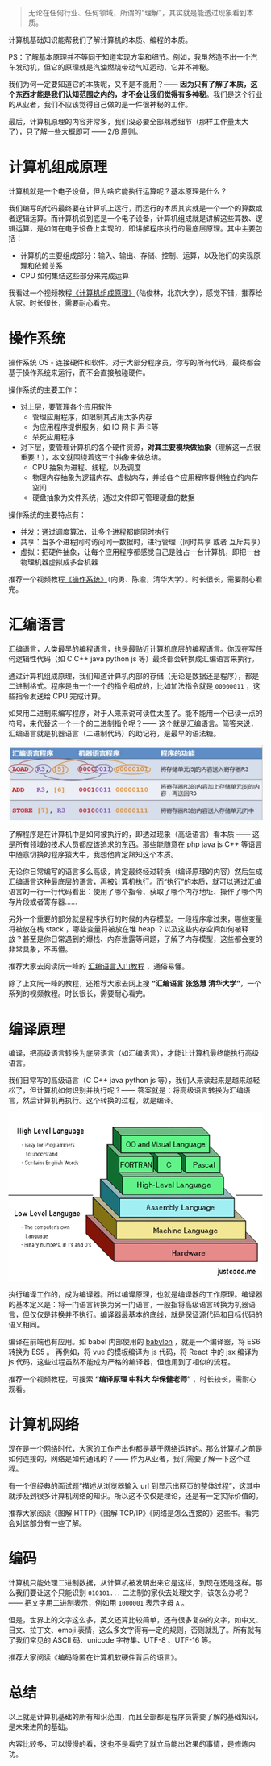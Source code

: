 > 无论在任何行业、任何领域，所谓的“理解”，其实就是能透过现象看到本质。

计算机基础知识能帮我们了解计算机的本质、编程的本质。

PS：了解基本原理并不等同于知道实现方案和细节。例如，我虽然造不出一个汽车发动机，但它的原理就是汽油燃烧带动气缸运动，它并不神秘。

我们为何一定要知道它的本质呢，又不是不能用？—— **因为只有了解了本质，这个东西才能是我们认知范围之内的，才不会让我们觉得有多神秘**。我们是这个行业的从业者，我们不应该觉得自己做的是一件很神秘的工作。

最后，计算机原理的内容非常多，我们没必要全部熟悉细节（那样工作量太大了），只了解一些大概即可 —— 2/8 原则。

# 计算机组成原理

计算机就是一个电子设备，但为啥它能执行运算呢？基本原理是什么？

我们编写的代码最终要在计算机上运行，而运行的本质其实就是一个一个的算数或者逻辑运算。而计算机说到底是一个电子设备，计算机组成就是讲解这些算数、逻辑运算，是如何在电子设备上实现的，即讲解程序执行的最底层原理。其中主要包括：

- 计算机的主要组成部分：输入、输出、存储、控制、运算，以及他们的实现原理和依赖关系
- CPU 如何集结这些部分来完成运算

我看过一个视频教程[《计算机组成原理》](https://www.bilibili.com/video/av9647631/?p=1)（陆俊林，北京大学），感觉不错，推荐给大家。时长很长，需要耐心看完。

# 操作系统

操作系统 OS - 连接硬件和软件。对于大部分程序员，你写的所有代码，最终都会基于操作系统来运行，而不会直接触碰硬件。

操作系统的主要工作：

- 对上层，要管理各个应用软件
    - 管理应用程序，如限制其占用太多内存
    - 为应用程序提供服务，如 IO 网卡 声卡等
    - 杀死应用程序
- 对下层，要管理计算机的各个硬件资源，**对其主要模块做抽象**（理解这一点很重要！），本文就围绕着这三个抽象来做总结。
    - CPU 抽象为进程、线程，以及调度
    - 物理内存抽象为逻辑内存、虚拟内存，并给各个应用程序提供独立的内存空间
    - 硬盘抽象为文件系统，通过文件即可管理硬盘的数据

操作系统的主要特点有：

- 并发：通过调度算法，让多个进程都能同时执行
- 共享：当多个进程同时访问同一数据时，进行管理（同时共享 或者 互斥共享）
- 虚拟：把硬件抽象，让每个应用程序都感觉自己是独占一台计算机，即把一台物理机器虚拟成多台机器

推荐一个视频教程[《操作系统》](https://www.bilibili.com/video/av6538245?from=search&seid=246032312215120374)（向勇、陈渝，清华大学）。时长很长，需要耐心看完。

# 汇编语言

汇编语言，人类最早的编程语言，也是最贴近计算机底层的编程语言。你现在写任何逻辑性代码（如 C C++ java python js 等）最终都会转换成汇编语言来执行。

通过计算机组成原理，我们知道计算机内部的存储（无论是数据还是程序），都是二进制格式。程序是由一个一个的指令组成的，比如加法指令就是 `00000011` ，这些指令发送给 CPU 完成计算。

如果用二进制来编写程序，对于人来来说可读性太差了。能不能用一个已读一点的符号，来代替这一个一个的二进制指令呢？—— 这个就是汇编语言。简答来说，汇编语言就是机器语言（二进制代码）的助记符，是最早的语法糖。

![汇编语言示例](../_images/汇编语言示例.png)

了解程序是在计算机中是如何被执行的，即透过现象（高级语言）看本质 —— 这是所有领域的技术人员都应该追求的东西。那些能随意在 php java js C++ 等语言中随意切换的程序猿大牛，我想他肯定熟知这个本质。

无论你日常编写的语言多么高级，肯定最终经过转换（编译原理的内容）然后生成汇编语言这种最底层的语言，再被计算机执行。而“执行”的本质，就可以通过汇编语言的一行一行代码看出：使用了哪个指令、获取了哪个内存地址、操作了哪个内存片段或者寄存器……

另外一个重要的部分就是程序执行的时候的内存模型。一段程序拿过来，哪些变量将被放在栈 stack ，哪些变量将被放在堆 heap ？以及这些内存空间如何被释放？甚至是你日常遇到的爆栈、内存泄露等问题，了解了内存模型，这些都会变的非常具象，不再懵。

推荐大家去阅读阮一峰的 [汇编语言入门教程](http://www.ruanyifeng.com/blog/2018/01/assembly-language-primer.html) ，通俗易懂。

除了上文阮一峰的教程，还推荐大家去网上搜 **“汇编语言 张悠慧 清华大学”**，一个系列的视频教程。时长很长，需要耐心看完。

# 编译原理

编译，把高级语言转换为底层语言（如汇编语言），才能让计算机最终能执行高级语言。

我们日常写的高级语言（C C++ java python js 等），我们人来读起来是越来越轻松了，但计算机如何识别并执行呢？—— 答案就是：将高级语言转换为汇编语言，然后计算机再执行。这个转换的过程，就是编译。

![高级语言和底层语言](../_images/高级语言和底层语言.png)

执行编译工作的，成为编译器。所以编译原理，也就是编译器的工作原理。编译器的基本定义是：将一门语言转换为另一门语言，一般指将高级语言转换为机器语言，但仅仅是转换并不执行。编译器最基本的底线，就是保证源代码和目标代码的语义相同。

编译在前端也有应用。如 babel 内部使用的 [babylon](https://www.npmjs.com/package/babylon) ，就是一个编译器，将 ES6 转换为 ES5 。
再例如，将 vue 的模板编译为 js 代码，将 React 中的 jsx 编译为 js 代码，这些过程虽然不能成为严格的编译器，但也用到了相似的流程。

推荐一个视频教程，可搜索 **“编译原理 中科大 华保健老师”** ，时长较长，需耐心观看。

# 计算机网络

现在是一个网络时代，大家的工作产出也都是基于网络运转的。那么计算机之前是如何连接的，网络是如何通讯的？—— 作为从业者，我们需要了解一下这个过程。

有一个很经典的面试题“描述从浏览器输入 url 到显示出网页的整体过程”，这其中就涉及到很多计算机网络的知识。所以这不仅仅是理论，还是有一定实际价值的。

推荐大家阅读《图解 HTTP》《图解 TCP/IP》《网络是怎么连接的》这些书。看完会对这部分有一些了解。

# 编码

计算机只能处理二进制数据，从计算机被发明出来它是这样，到现在还是这样。那么我们要让这个只能识别 `010101...` 二进制的家伙去处理文字，该怎么办呢？—— 把文字用二进制表示，例如用 `1000001` 表示字母 `A` 。

但是，世界上的文字这么多，英文还算比较简单，还有很多复杂的文字，如中文、日文、拉丁文、emoji 表情，这么多文字得有一定的规则，否则就乱了。所有就有了我们常见的 ASCII 码、unicode 字符集、UTF-8 、UTF-16 等。

推荐大家阅读《编码隐匿在计算机软硬件背后的语言》。

# 总结

以上就是计算机基础的所有知识范围，而且全部都是程序员需要了解的基础知识，是未来进阶的基础。

内容比较多，可以慢慢的看，这也不是看完了就立马能出效果的事情，是修炼内功。
